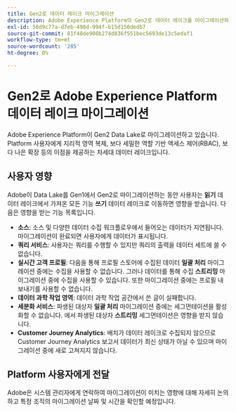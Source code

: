 ```yaml
---
title: Gen2로 데이터 레이크 마이그레이션
description: Adobe Experience Platform의 Gen2로 데이터 레이크를 마이그레이션하여 제공하는 새로운 기능에 대해 알아봅니다.
exl-id: 56d9c77a-d7eb-498d-994f-b15d150dedb7
source-git-commit: 81f48de908b274d836f551bec5693de13c5edaf1
workflow-type: tm+mt
source-wordcount: '285'
ht-degree: 0%

---
```


# Gen2로 Adobe Experience Platform 데이터 레이크 마이그레이션

Adobe Experience Platform이 Gen2 Data Lake로 마이그레이션하고 있습니다. Platform 사용자에게 지리적 영역 복제, 보다 세밀한 역할 기반 액세스 제어(RBAC), 보다 나은 확장 등의 이점을 제공하는 차세대 데이터 레이크입니다.

## 사용자 영향

Adobe이 Data Lake를 Gen1에서 Gen2로 마이그레이션하는 동안 사용자는 **읽기** 데이터 레이크에서 가져온 모든 기능 **쓰기** 데이터 레이크로 이동하면 영향을 받습니다. 다음은 영향을 받는 기능 목록입니다.

- **소스**: 소스 및 다양한 데이터 수집 워크플로우에서 들어오는 데이터가 지연됩니다. 마이그레이션이 완료되면 사용자에게 데이터가 표시됩니다.
- **쿼리 서비스**: 사용자는 쿼리를 수행할 수 있지만 쿼리의 출력을 데이터 세트에 쓸 수 없습니다.
- **실시간 고객 프로필**: 다음을 통해 프로필 스토어에 수집된 데이터 **일괄 처리** 마이그레이션 중에는 수집을 사용할 수 없습니다. 그러나 데이터를 통해 수집 **스트리밍** 마이그레이션 중에 수집을 사용할 수 있습니다. 또한 마이그레이션 중에는 프로필 내보내기를 사용할 수 없습니다.
- **데이터 과학 작업 영역**: 데이터 과학 작업 공간에서 쓴 글이 실패합니다.
- **세분화 서비스**: 파생된 대상자 **일괄 처리** 마이그레이션 중에는 세그먼테이션을 활성화할 수 없습니다. 에서 파생된 대상자 **스트리밍** 세그먼테이션은 영향을 받지 않습니다.
- **Customer Journey Analytics**: 배치가 데이터 레이크로 수집되지 않으므로 Customer Journey Analytics 보고서 데이터가 최신 상태가 아닐 수 있으며 마이그레이션 중에 새로 고쳐지지 않습니다.

## Platform 사용자에게 전달

Adobe은 시스템 관리자에게 연락하여 마이그레이션이 미치는 영향에 대해 자세히 논의하고 특정 조직의 마이그레이션 날짜 및 시간을 확인할 예정입니다.
